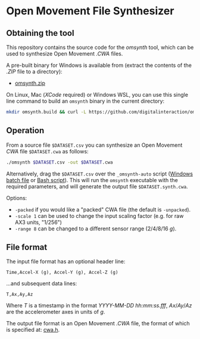 # Open Movement File Synthesizer

## Obtaining the tool

This repository contains the source code for the *omsynth* tool, which can be used to synthesize Open Movement *.CWA* files.

A pre-built binary for Windows is available from (extract the contents of the *.ZIP* file to a directory):

* [omsynth.zip](bin/omsynth.zip?raw=true)

<!--
* [OpenMovement GitHub](https://github.com/digitalinteraction/openmovement/blob/master/Downloads/AX3/omsynth.zip?raw=true).
-->

On Linux, Mac (*XCode* required) or Windows WSL, you can use this single line command to build an `omsynth` binary in the current directory:

```bash
mkdir omsynth.build && curl -L https://github.com/digitalinteraction/omsynth/archive/master.zip -o omsynth.build/master.zip && unzip omsynth.build/master.zip -d omsynth.build && make -C omsynth.build/omsynth-master/src/omsynth && cp omsynth.build/omsynth-master/src/omsynth/omsynth .
```

## Operation

From a source file `$DATASET.csv` you can synthesize an Open Movement *CWA* file `$DATASET.cwa` as follows:

```bash
./omsynth $DATASET.csv -out $DATASET.cwa
```

Alternatively, drag the `$DATASET.csv` over the `_omsynth-auto` script ([Windows batch file](bin/_omsynth-auto.cmd?raw=true) or [Bash script](bin/_omsynth-auto.sh?raw=true)).  This will run the `omsynth` executable with the required parameters, and will generate the output file `$DATASET.synth.cwa`.

Options:

  * `-packed` if you would like a "packed" CWA file (the default is `-unpacked`).
  * `-scale 1` can be used to change the input scaling factor (e.g. for raw AX3 units, "1/256")
  * `-range 8` can be changed to a different sensor range (2/4/8/16 _g_).

## File format

The input file format has an optional header line:

	Time,Accel-X (g), Accel-Y (g), Accel-Z (g)

...and subsequent data lines:

	T,Ax,Ay,Az

Where *T* is a timestamp in the format *YYYY-MM-DD hh:mm:ss.fff*, *Ax*/*Ay*/*Az* are the accelerometer axes in units of *g*.

The output file format is an Open Movement *.CWA* file, the format of which is specified at: [cwa.h](https://github.com/digitalinteraction/openmovement/blob/master/Docs/ax3/cwa.h).  
